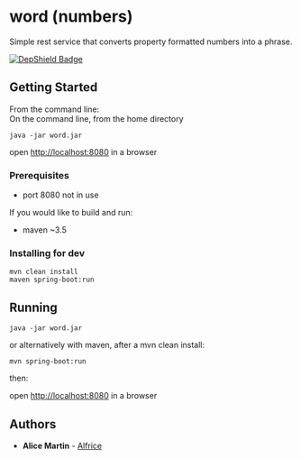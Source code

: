 
# word (numbers)

Simple rest service that converts property formatted numbers into a phrase.

[![DepShield Badge](https://depshield.sonatype.org/badges/alfrice/word/depshield.svg)](https://depshield.github.io)


## Getting Started
From the command line:<br>
On the command line, from the home directory
```
java -jar word.jar
```
open [http://localhost:8080](http://localhost:8080) in a browser


### Prerequisites

* port 8080 not in use

If you would like to build and run: 

* maven ~3.5

### Installing for dev

```
mvn clean install
maven spring-boot:run
```


## Running

```java -jar word.jar```

or alternatively with maven, after a mvn clean install:
```
mvn spring-boot:run
```
then: 

open [http://localhost:8080](http://localhost:8080) in a browser




## Authors

* **Alice Martin** - [Alfrice](https://github.com/Alfrice)







